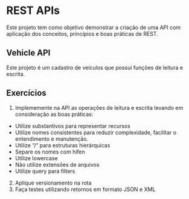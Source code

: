 # REST APIs

Este projeto tem como objetivo demonstrar a criação de uma API com aplicação dos conceitos, princípios e boas práticas de REST.

## Vehicle API
Este projeto é um cadastro de veículos que possui funções de leitura e escrita.

## Exercícios

1. Implememente na API as operações de leitura e escrita levando em consideração as boas práticas:
- Utilize substantivos para representar recursos
- Utilize nomes consistentes para reduzir complexidade, facilitar o entendimento e manutenção.
- Utilize “/“ para estruturas hierárquicas
- Separe os nomes com hífen
- Utilize lowercase
- Não utilize extensões de arquivos
- Utilize query para filters
2. Aplique versionamento na rota
3. Faça testes utilizando retornos em formato JSON e XML